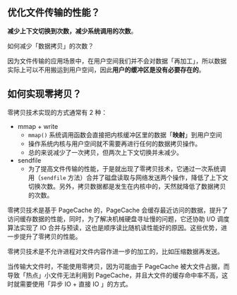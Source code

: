 ## 优化文件传输的性能？

**减少上下文切换到次数，减少系统调用的次数**。

如何减少「数据拷贝」的次数？

因为文件传输的应用场景中，在用户空间我们并不会对数据「再加工」，所以数据实际上可以不用搬运到用户空间，因此**用户的缓冲区是没有必要存在的**。

## 如何实现零拷贝？

零拷贝技术实现的方式通常有 2 种：

- mmap + write
  - `mmap()` 系统调用函数会直接把内核缓冲区里的数据「**映射**」到用户空间
  - 操作系统内核与用户空间就不需要再进行任何的数据拷贝操作。
  - 总的来说减少了一次拷贝，但两次上下文切换并未减少。
- sendfile
  - 为了提高文件传输的性能，于是就出现了零拷贝技术，它通过一次系统调用（`sendfile` 方法）合并了磁盘读取与网络发送两个操作，降低了上下文切换次数。另外，拷贝数据都是发生在内核中的，天然就降低了数据拷贝的次数。

零拷贝技术是基于 PageCache 的，PageCache 会缓存最近访问的数据，提升了访问缓存数据的性能，同时，为了解决机械硬盘寻址慢的问题，它还协助 I/O 调度算法实现了 IO 合并与预读，这也是顺序读比随机读性能好的原因。这些优势，进一步提升了零拷贝的性能。

零拷贝技术是不允许进程对文件内容作进一步的加工的，比如压缩数据再发送。

当传输大文件时，不能使用零拷贝，因为可能由于 PageCache 被大文件占据，而导致「热点」小文件无法利用到 PageCache，并且大文件的缓存命中率不高，这时就需要使用「异步 IO + 直接 IO 」的方式。